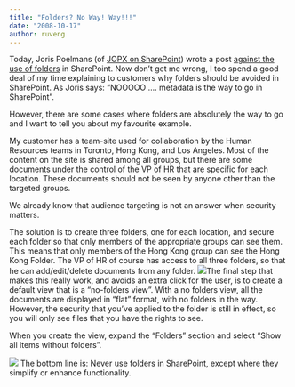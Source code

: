 ```yaml
---
title: "Folders? No Way! Way!!!"
date: "2008-10-17"
author: ruveng
---
```


Today, Joris Poelmans (of [JOPX on SharePoint](http://jopx.blogspot.com/ "JOPX on SharePoint")) wrote a post [against the use of folders](http://jopx.blogspot.com/2008/10/folders-in-sharepoint-document.html "No folders in SharePoint") in SharePoint. Now don’t get me wrong, I too spend a good deal of my time explaining to customers why folders should be avoided in SharePoint. As Joris says: “NOOOOO .... metadata is the way to go in SharePoint”.

However, there are some cases where folders are absolutely the way to go and I want to tell you about my favourite example.

My customer has a team-site used for collaboration by the Human Resources teams in Toronto, Hong Kong, and Los Angeles. Most of the content on the site is shared among all groups, but there are some documents under the control of the VP of HR that are specific for each location. These documents should not be seen by anyone other than the targeted groups.

We already know that audience targeting is not an answer when security matters.

The solution is to create three folders, one for each location, and secure each folder so that only members of the appropriate groups can see them. This means that only members of the Hong Kong group can see the Hong Kong Folder. The VP of HR of course has access to all three folders, so that he can add/edit/delete documents from any folder. [![](images/secure-folders.png)](/files/2008/10/secure-folders.png)The final step that makes this really work, and avoids an extra click for the user, is to create a default view that is a “no-folders view”. With a no folders view, all the documents are displayed in “flat” format, with no folders in the way. However, the security that you’ve applied to the folder is still in effect, so you will only see files that you have the rights to see.

When you create the view, expand the “Folders” section and select “Show all items without folders”.

[![](images/foldersnofolders.jpg)](/files/2008/10/foldersnofolders.jpg) The bottom line is: Never use folders in SharePoint, except where they simplify or enhance functionality.
